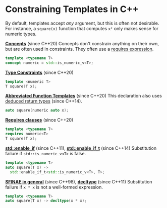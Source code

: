 # Constraining Templates in C++

By default, templates accept *any* argument, but this is often not desirable.
For instance, a `square(x)` function that computes `x²` only makes sense for numeric types.

**[Concepts](https://en.cppreference.com/w/cpp/language/constraints#Concepts)** (since C++20)
Concepts don't constrain anything on their own, but are often used in constraints.
They often use a [requires expression](https://en.cppreference.com/w/cpp/language/constraints#Requires_expressions).
```cpp
template <typename T>
concept numeric = std::is_numeric_v<T>;
```

**[Type Constraints](https://en.cppreference.com/w/cpp/language/constraints#Constraints)** (since C++20)
```cpp
template <numeric T>
T square(T x);
```

**[Abbreviated Function Templates](https://en.cppreference.com/w/cpp/language/function_template#Abbreviated_function_template)** (since C++20)
This declaration also uses [deduced return types](https://en.cppreference.com/w/cpp/language/auto) (since C++14).
```cpp
auto square(numeric auto x);
```

**[Requires clauses](https://en.cppreference.com/w/cpp/language/constraints#Requires_clauses)** (since C++20)
```cpp
template <typename T>
requires numeric<T>
T square(T x);
```

**[std::enable_if](https://en.cppreference.com/w/cpp/types/enable_if)** (since C++11),
**[std::enable_if_t](https://en.cppreference.com/w/cpp/types/enable_if#Helper_types)** (since C++14)
Substitution failure if `std::is_numeric_v<T>` is false.
```cpp
template <typename T>
auto square(T x) ->
  std::enable_if_t<std::is_numeric_v<T>, T>;
```

**[SFINAE in general](https://en.cppreference.com/w/cpp/language/sfinae)** (since C++98),
**[decltype](https://en.cppreference.com/w/cpp/language/decltype)** (since C++11)
Substitution failure if `x * x` is not a well-formed expression.
```cpp
template <typename T>
auto square(T x) -> decltype(x * x);
```